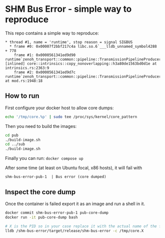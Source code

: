 # SHM Bus Error - simple way to reproduce

This repo contains a simple way to reproduce:

```
* thread #1, name = 'runtime', stop reason = signal SIGBUS
  * frame #0: 0x00007f2bbf217c4a libc.so.6`___lldb_unnamed_symbol4288 + 778
    frame #1: 0x0000561341ed9d90 runtime`zenoh_transport::common::pipeline::TransmissionPipelineProducer::push_zenoh_message::h7c958c9f309b90eb [inlined] core::intrinsics::copy_nonoverlapping::h3a80de1563bd0d1e at intrinsics.rs:2363:9
    frame #2: 0x0000561341ed9d7c runtime`zenoh_transport::common::pipeline::TransmissionPipelineProducer::push_zenoh_message::h7c958c9f309b90eb at mod.rs:1948:18
```


## How to run

First configure your docker host to allow core dumps:


```bash
echo '/tmp/core.%p' | sudo tee /proc/sys/kernel/core_pattern
```

Then you need to build the images:

```bash
cd pub
./build-image.sh
cd ../sub
./build-image.sh
```

Finally you can run: `docker compose up`

After some time (at least on Ubuntu focal, x86 hosts), it will fail with
```
shm-bus-error-pub-1  | Bus error (core dumped)
```

## Inspect the core dump

Once the container is failed export it as an image and run a shell in it.


```bash
docker commit shm-bus-error-pub-1 pub-core-dump
docker run -it pub-core-dump bash

# X is the PID so in your case replace it with the actual name of the file
lldb /shm-bus-error/target/release/shm-bus-error -c /tmp/core.X
```

